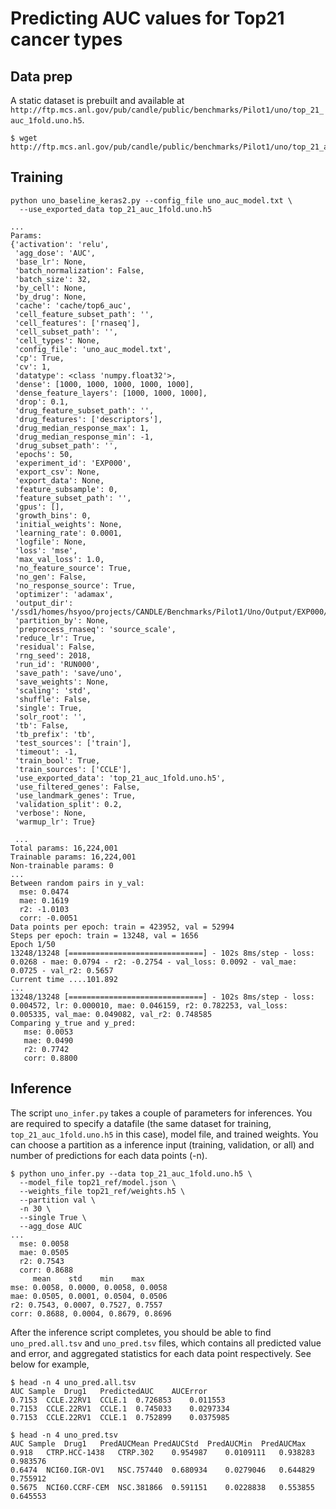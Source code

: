 # Predicting AUC values for Top21 cancer types

## Data prep
A static dataset is prebuilt and available at `http://ftp.mcs.anl.gov/pub/candle/public/benchmarks/Pilot1/uno/top_21_auc_1fold.uno.h5`.

```
$ wget http://ftp.mcs.anl.gov/pub/candle/public/benchmarks/Pilot1/uno/top_21_auc_1fold.uno.h5
```


## Training
```
python uno_baseline_keras2.py --config_file uno_auc_model.txt \
  --use_exported_data top_21_auc_1fold.uno.h5

...
Params:
{'activation': 'relu',
 'agg_dose': 'AUC',
 'base_lr': None,
 'batch_normalization': False,
 'batch_size': 32,
 'by_cell': None,
 'by_drug': None,
 'cache': 'cache/top6_auc',
 'cell_feature_subset_path': '',
 'cell_features': ['rnaseq'],
 'cell_subset_path': '',
 'cell_types': None,
 'config_file': 'uno_auc_model.txt',
 'cp': True,
 'cv': 1,
 'datatype': <class 'numpy.float32'>,
 'dense': [1000, 1000, 1000, 1000, 1000],
 'dense_feature_layers': [1000, 1000, 1000],
 'drop': 0.1,
 'drug_feature_subset_path': '',
 'drug_features': ['descriptors'],
 'drug_median_response_max': 1,
 'drug_median_response_min': -1,
 'drug_subset_path': '',
 'epochs': 50,
 'experiment_id': 'EXP000',
 'export_csv': None,
 'export_data': None,
 'feature_subsample': 0,
 'feature_subset_path': '',
 'gpus': [],
 'growth_bins': 0,
 'initial_weights': None,
 'learning_rate': 0.0001,
 'logfile': None,
 'loss': 'mse',
 'max_val_loss': 1.0,
 'no_feature_source': True,
 'no_gen': False,
 'no_response_source': True,
 'optimizer': 'adamax',
 'output_dir': '/ssd1/homes/hsyoo/projects/CANDLE/Benchmarks/Pilot1/Uno/Output/EXP000/RUN000',
 'partition_by': None,
 'preprocess_rnaseq': 'source_scale',
 'reduce_lr': True,
 'residual': False,
 'rng_seed': 2018,
 'run_id': 'RUN000',
 'save_path': 'save/uno',
 'save_weights': None,
 'scaling': 'std',
 'shuffle': False,
 'single': True,
 'solr_root': '',
 'tb': False,
 'tb_prefix': 'tb',
 'test_sources': ['train'],
 'timeout': -1,
 'train_bool': True,
 'train_sources': ['CCLE'],
 'use_exported_data': 'top_21_auc_1fold.uno.h5',
 'use_filtered_genes': False,
 'use_landmark_genes': True,
 'validation_split': 0.2,
 'verbose': None,
 'warmup_lr': True}

 ...
Total params: 16,224,001
Trainable params: 16,224,001
Non-trainable params: 0
...
Between random pairs in y_val:
  mse: 0.0474
  mae: 0.1619
  r2: -1.0103
  corr: -0.0051
Data points per epoch: train = 423952, val = 52994
Steps per epoch: train = 13248, val = 1656
Epoch 1/50
13248/13248 [==============================] - 102s 8ms/step - loss: 0.0268 - mae: 0.0794 - r2: -0.2754 - val_loss: 0.0092 - val_mae: 0.0725 - val_r2: 0.5657
Current time ....101.892
...
13248/13248 [==============================] - 102s 8ms/step - loss: 0.004572, lr: 0.000010, mae: 0.046159, r2: 0.782253, val_loss: 0.005335, val_mae: 0.049082, val_r2: 0.748585
Comparing y_true and y_pred:
   mse: 0.0053
   mae: 0.0490
   r2: 0.7742
   corr: 0.8800
```


## Inference
The script `uno_infer.py` takes a couple of parameters for inferences. You are required to specify a datafile (the same dataset for training, `top_21_auc_1fold.uno.h5` in this case), model file, and trained weights. You can choose a partition as a inference input (training, validation, or all) and number of predictions for each data points (-n).
```
$ python uno_infer.py --data top_21_auc_1fold.uno.h5 \
  --model_file top21_ref/model.json \
  --weights_file top21_ref/weights.h5 \
  --partition val \
  -n 30 \
  --single True \
  --agg_dose AUC
...
  mse: 0.0058
  mae: 0.0505
  r2: 0.7543
  corr: 0.8688
     mean    std    min    max
mse: 0.0058, 0.0000, 0.0058, 0.0058
mae: 0.0505, 0.0001, 0.0504, 0.0506
r2: 0.7543, 0.0007, 0.7527, 0.7557
corr: 0.8688, 0.0004, 0.8679, 0.8696
```

After the inference script completes, you should be able to find `uno_pred.all.tsv` and `uno_pred.tsv` files, which contains all predicted value and error, and aggregated statistics for each data point respectively. See below for example,
```
$ head -n 4 uno_pred.all.tsv
AUC	Sample	Drug1	PredictedAUC	AUCError
0.7153	CCLE.22RV1	CCLE.1	0.726853	0.011553
0.7153	CCLE.22RV1	CCLE.1	0.745033	0.0297334
0.7153	CCLE.22RV1	CCLE.1	0.752899	0.0375985

$ head -n 4 uno_pred.tsv
AUC	Sample	Drug1	PredAUCMean	PredAUCStd	PredAUCMin	PredAUCMax
0.918	CTRP.HCC-1438	CTRP.302	0.954987	0.0109111	0.938283	0.983576
0.6474	NCI60.IGR-OV1	NSC.757440	0.680934	0.0279046	0.644829	0.755912
0.5675	NCI60.CCRF-CEM	NSC.381866	0.591151	0.0228838	0.553855	0.645553
```
